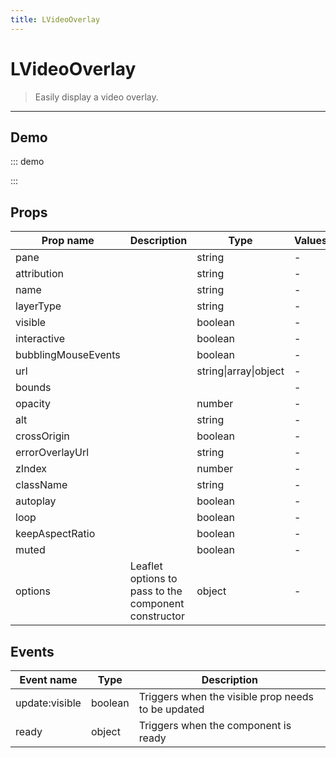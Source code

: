 ```yaml
---
title: LVideoOverlay
---
```


# LVideoOverlay

> Easily display a video overlay.

---

## Demo

::: demo
<template>
<l-map style="height: 350px" :zoom="zoom" :center="center">
<l-tile-layer :url="tilesUrl"></l-tile-layer>
<l-video-overlay :url="videoUrl" :bounds="bounds"></l-video-overlay>
</l-map>
</template>

<script>
import {LMap, LVideoOverlay, LTileLayer} from 'vue2-leaflet';

export default {
  components: {
    LMap,
    LVideoOverlay,
    LTileLayer
  },
  data () {
    return {
      zoom: 4,
      center: [25, -110],
      tilesUrl: 'https://{s}.tile.openstreetmap.org/{z}/{x}/{y}.png',
      videoUrl: 'https://www.mapbox.com/bites/00188/patricia_nasa.webm',
      bounds: [[ 32, -130], [ 13, -100]]
    };
  }
}
</script>

:::

## Props

| Prop name           | Description                                          | Type                  | Values | Default       |
| ------------------- | ---------------------------------------------------- | --------------------- | ------ | ------------- |
| pane                |                                                      | string                | -      | 'overlayPane' |
| attribution         |                                                      | string                | -      | null          |
| name                |                                                      | string                | -      | undefined     |
| layerType           |                                                      | string                | -      | undefined     |
| visible             |                                                      | boolean               | -      | true          |
| interactive         |                                                      | boolean               | -      | false         |
| bubblingMouseEvents |                                                      | boolean               | -      | true          |
| url                 |                                                      | string\|array\|object | -      |               |
| bounds              |                                                      |                       | -      |               |
| opacity             |                                                      | number                | -      | 1.0           |
| alt                 |                                                      | string                | -      | ''            |
| crossOrigin         |                                                      | boolean               | -      | false         |
| errorOverlayUrl     |                                                      | string                | -      | ''            |
| zIndex              |                                                      | number                | -      | 1             |
| className           |                                                      | string                | -      | ''            |
| autoplay            |                                                      | boolean               | -      | true          |
| loop                |                                                      | boolean               | -      | true          |
| keepAspectRatio     |                                                      | boolean               | -      | true          |
| muted               |                                                      | boolean               | -      | false         |
| options             | Leaflet options to pass to the component constructor | object                | -      | {}            |

## Events

| Event name     | Type    | Description                                        |
| -------------- | ------- | -------------------------------------------------- |
| update:visible | boolean | Triggers when the visible prop needs to be updated |
| ready          | object  | Triggers when the component is ready               |
